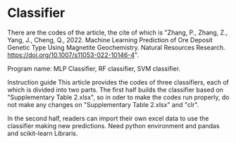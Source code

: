 # Classifier
There are the codes of the article, the cite of which is "Zhang, P., Zhang, Z., Yang, J., Cheng, Q., 2022. Machine Learning Prediction of Ore Deposit Genetic Type Using Magnetite Geochemistry. Natural Resources Research. https://doi.org/10.1007/s11053-022-10146-4".

Program name: MLP Classifier, RF classifier, SVM classifier.

Instruction guide
This article provides the codes of three classifiers, each of which is divided into two parts. The first half builds the classifier based on "Supplementary Table 2.xlsx", so in oder to make the codes run properly, do not make any changes on "Supplementary Table 2.xlsx" and "clr".

In the second half, readers can import their own excel data to use the classifier making new predictions. Need python environment and pandas and scikit-learn Libraris.
